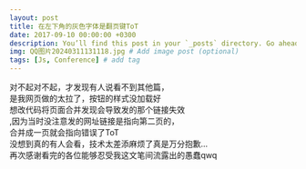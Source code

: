 ```yaml
---
layout: post
title: 在左下角的灰色字体是翻页键ToT
date: 2017-09-10 00:00:00 +0300
description: You’ll find this post in your `_posts` directory. Go ahead and edit it and re-build the site to see your changes. # Add post description (optional)
img: QQ图片20240311131118.jpg # Add image post (optional)
tags: [Js, Conference] # add tag
---
```

对不起对不起，才发现有人说看不到其他篇，\
是我网页做的太拉了，按钮的样式没加载好\
想改代码将页面合并发现会导致发的那个链接失效\
,因为当时没注意发的网址链接是指向第二页的，\
合并成一页就会指向错误了ToT\
没想到真的有人会看，技术太差添麻烦了真是万分抱歉...\
再次感谢看完的各位能够忍受我这文笔间流露出的愚蠢qwq

